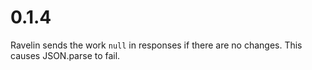 # 0.1.4

Ravelin sends the work `null` in responses if there are no changes.  This causes JSON.parse to fail.  
